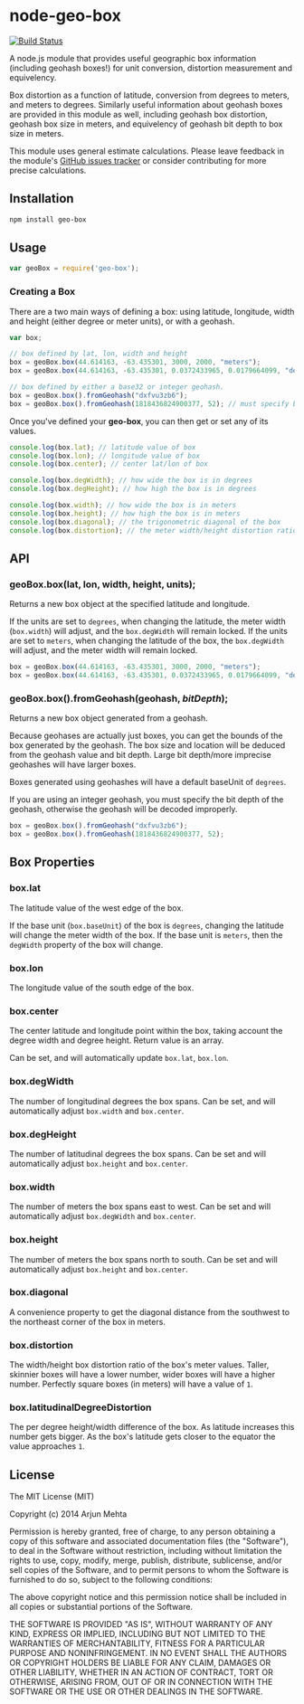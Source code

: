 node-geo-box
=====================

[![Build Status](https://travis-ci.org/arjunmehta/node-geo-box.svg)](https://travis-ci.org/arjunmehta/node-geo-box)

A node.js module that provides useful geographic box information (including geohash boxes!) for unit conversion, distortion measurement and equivelency.

Box distortion as a function of latitude, conversion from degrees to meters, and meters to degrees. Similarly useful information about geohash boxes are provided in this module as well, including geohash box distortion, geohash box size in meters, and equivelency of geohash bit depth to box size in meters.

This module uses general estimate calculations. Please leave feedback in the module's [GitHub issues tracker](https://github.com/arjunmehta/node-geo-box/issues) or consider contributing for more precise calculations.

## Installation

```bash
npm install geo-box
```


## Usage
```javascript
var geoBox = require('geo-box');
```

### Creating a Box
There are a two main ways of defining a box: using latitude, longitude, width and height (either degree or meter units), or with a geohash.

```javascript
var box;

// box defined by lat, lon, width and height
box = geoBox.box(44.614163, -63.435301, 3000, 2000, "meters");
box = geoBox.box(44.614163, -63.435301, 0.0372433965, 0.0179664099, "degrees");

// box defined by either a base32 or integer geohash.
box = geoBox.box().fromGeohash("dxfvu3zb6");
box = geoBox.box().fromGeohash(1818436824900377, 52); // must specify bit depth with integer geohashes
```

Once you've defined your **geo-box**, you can then get or set any of its values.
```javascript
console.log(box.lat); // latitude value of box
console.log(box.lon); // longitude value of box
console.log(box.center); // center lat/lon of box

console.log(box.degWidth); // how wide the box is in degrees
console.log(box.degHeight); // how high the box is in degrees

console.log(box.width); // how wide the box is in meters
console.log(box.height); // how high the box is in meters
console.log(box.diagonal); // the trigonometric diagonal of the box
console.log(box.distortion); // the meter width/height distortion ratio of the box
```


## API

### geoBox.box(lat, lon, width, height, units);
Returns a new box object at the specified latitude and longitude.

If the units are set to `degrees`, when changing the latitude, the meter width (`box.width`) will adjust, and the `box.degWidth` will remain locked. If the units are set to `meters`, when changing the latitude of the box, the `box.degWidth` will adjust, and the meter width will remain locked.

```javascript
box = geoBox.box(44.614163, -63.435301, 3000, 2000, "meters");
box = geoBox.box(44.614163, -63.435301, 0.0372433965, 0.0179664099, "degrees");
```

### geoBox.box().fromGeohash(geohash, _bitDepth_);
Returns a new box object generated from a geohash.

Because geohases are actually just boxes, you can get the bounds of the box generated by the geohash. The box size and location will be deduced from the geohash value and bit depth. Large bit depth/more imprecise geohashes will have larger boxes.

Boxes generated using geohashes will have a default baseUnit of `degrees`.

If you are using an integer geohash, you must specify the bit depth of the geohash, otherwise the geohash will be decoded improperly.

```javascript
box = geoBox.box().fromGeohash("dxfvu3zb6");
box = geoBox.box().fromGeohash(1818436824900377, 52);
```

## Box Properties
### box.lat
The latitude value of the west edge of the box.

If the base unit (`box.baseUnit`) of the box is `degrees`, changing the latitude will change the meter width of the box. If the base unit is `meters`, then the `degWidth` property of the box will change.

### box.lon
The longitude value of the south edge of the box.

### box.center
The center latitude and longitude point within the box, taking account the degree width and degree height. Return value is an array.

Can be set, and will automatically update `box.lat`, `box.lon`.

### box.degWidth
The number of longitudinal degrees the box spans. Can be set, and will automatically adjust `box.width` and `box.center`.

### box.degHeight
The number of latitudinal degrees the box spans. Can be set and will automatically adjust `box.height` and `box.center`.

### box.width
The number of meters the box spans east to west. Can be set and will automatically adjust `box.degWidth` and `box.center`.

### box.height
The number of meters the box spans north to south. Can be set and will automatically adjust `box.height` and `box.center`.

### box.diagonal
A convenience property to get the diagonal distance from the southwest to the northeast corner of the box in meters.

### box.distortion
The width/height box distortion ratio of the box's meter values. Taller, skinnier boxes will have a lower number, wider boxes will have a higher number. Perfectly square boxes (in meters) will have a value of `1`.

### box.latitudinalDegreeDistortion
The per degree height/width difference of the box. As latitude increases this number gets bigger. As the box's latitude gets closer to the equator the value approaches `1`.


## License

The MIT License (MIT)

Copyright (c) 2014 Arjun Mehta

Permission is hereby granted, free of charge, to any person obtaining a copy
of this software and associated documentation files (the "Software"), to deal
in the Software without restriction, including without limitation the rights
to use, copy, modify, merge, publish, distribute, sublicense, and/or sell
copies of the Software, and to permit persons to whom the Software is
furnished to do so, subject to the following conditions:

The above copyright notice and this permission notice shall be included in all
copies or substantial portions of the Software.

THE SOFTWARE IS PROVIDED "AS IS", WITHOUT WARRANTY OF ANY KIND, EXPRESS OR
IMPLIED, INCLUDING BUT NOT LIMITED TO THE WARRANTIES OF MERCHANTABILITY,
FITNESS FOR A PARTICULAR PURPOSE AND NONINFRINGEMENT. IN NO EVENT SHALL THE
AUTHORS OR COPYRIGHT HOLDERS BE LIABLE FOR ANY CLAIM, DAMAGES OR OTHER
LIABILITY, WHETHER IN AN ACTION OF CONTRACT, TORT OR OTHERWISE, ARISING FROM,
OUT OF OR IN CONNECTION WITH THE SOFTWARE OR THE USE OR OTHER DEALINGS IN THE
SOFTWARE.
